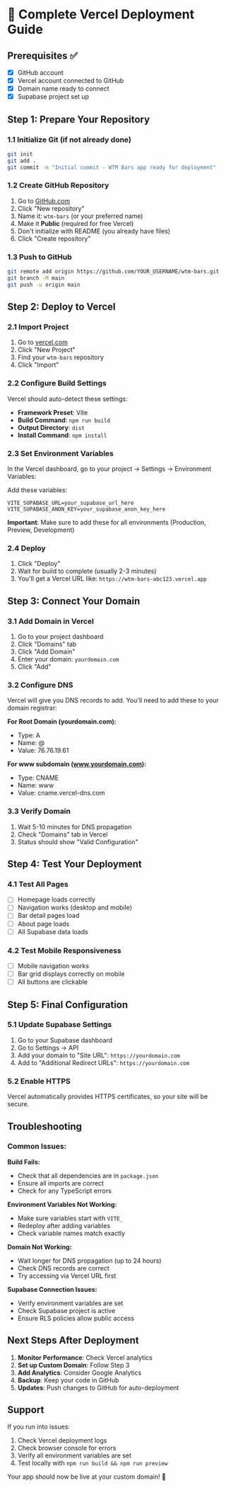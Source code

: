 # 🚀 Complete Vercel Deployment Guide

## Prerequisites ✅
- [x] GitHub account
- [x] Vercel account connected to GitHub
- [x] Domain name ready to connect
- [x] Supabase project set up

## Step 1: Prepare Your Repository

### 1.1 Initialize Git (if not already done)
```bash
git init
git add .
git commit -m "Initial commit - WTM Bars app ready for deployment"
```

### 1.2 Create GitHub Repository
1. Go to [GitHub.com](https://github.com)
2. Click "New repository"
3. Name it: `wtm-bars` (or your preferred name)
4. Make it **Public** (required for free Vercel)
5. Don't initialize with README (you already have files)
6. Click "Create repository"

### 1.3 Push to GitHub
```bash
git remote add origin https://github.com/YOUR_USERNAME/wtm-bars.git
git branch -M main
git push -u origin main
```

## Step 2: Deploy to Vercel

### 2.1 Import Project
1. Go to [vercel.com](https://vercel.com)
2. Click "New Project"
3. Find your `wtm-bars` repository
4. Click "Import"

### 2.2 Configure Build Settings
Vercel should auto-detect these settings:
- **Framework Preset**: Vite
- **Build Command**: `npm run build`
- **Output Directory**: `dist`
- **Install Command**: `npm install`

### 2.3 Set Environment Variables
In the Vercel dashboard, go to your project → Settings → Environment Variables:

Add these variables:
```
VITE_SUPABASE_URL=your_supabase_url_here
VITE_SUPABASE_ANON_KEY=your_supabase_anon_key_here
```

**Important**: Make sure to add these for all environments (Production, Preview, Development)

### 2.4 Deploy
1. Click "Deploy"
2. Wait for build to complete (usually 2-3 minutes)
3. You'll get a Vercel URL like: `https://wtm-bars-abc123.vercel.app`

## Step 3: Connect Your Domain

### 3.1 Add Domain in Vercel
1. Go to your project dashboard
2. Click "Domains" tab
3. Click "Add Domain"
4. Enter your domain: `yourdomain.com`
5. Click "Add"

### 3.2 Configure DNS
Vercel will give you DNS records to add. You'll need to add these to your domain registrar:

**For Root Domain (yourdomain.com):**
- Type: A
- Name: @
- Value: 76.76.19.61

**For www subdomain (www.yourdomain.com):**
- Type: CNAME
- Name: www
- Value: cname.vercel-dns.com

### 3.3 Verify Domain
1. Wait 5-10 minutes for DNS propagation
2. Check "Domains" tab in Vercel
3. Status should show "Valid Configuration"

## Step 4: Test Your Deployment

### 4.1 Test All Pages
- [ ] Homepage loads correctly
- [ ] Navigation works (desktop and mobile)
- [ ] Bar detail pages load
- [ ] About page loads
- [ ] All Supabase data loads

### 4.2 Test Mobile Responsiveness
- [ ] Mobile navigation works
- [ ] Bar grid displays correctly on mobile
- [ ] All buttons are clickable

## Step 5: Final Configuration

### 5.1 Update Supabase Settings
1. Go to your Supabase dashboard
2. Go to Settings → API
3. Add your domain to "Site URL": `https://yourdomain.com`
4. Add to "Additional Redirect URLs": `https://yourdomain.com`

### 5.2 Enable HTTPS
Vercel automatically provides HTTPS certificates, so your site will be secure.

## Troubleshooting

### Common Issues:

**Build Fails:**
- Check that all dependencies are in `package.json`
- Ensure all imports are correct
- Check for any TypeScript errors

**Environment Variables Not Working:**
- Make sure variables start with `VITE_`
- Redeploy after adding variables
- Check variable names match exactly

**Domain Not Working:**
- Wait longer for DNS propagation (up to 24 hours)
- Check DNS records are correct
- Try accessing via Vercel URL first

**Supabase Connection Issues:**
- Verify environment variables are set
- Check Supabase project is active
- Ensure RLS policies allow public access

## Next Steps After Deployment

1. **Monitor Performance**: Check Vercel analytics
2. **Set up Custom Domain**: Follow Step 3
3. **Add Analytics**: Consider Google Analytics
4. **Backup**: Keep your code in GitHub
5. **Updates**: Push changes to GitHub for auto-deployment

## Support

If you run into issues:
1. Check Vercel deployment logs
2. Check browser console for errors
3. Verify all environment variables are set
4. Test locally with `npm run build && npm run preview`

Your app should now be live at your custom domain! 🎉
